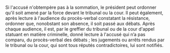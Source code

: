 Si l'accusé n'obtempère pas à la sommation, le président peut ordonner qu'il soit amené par la force devant le tribunal ou la cour. Il peut également, après lecture à l'audience du procès-verbal constatant la résistance, ordonner que, nonobstant son absence, il soit passé aux débats.
Après chaque audience, il est, par le greffier du tribunal ou de la cour d'appel statuant en matière criminelle, donné lecture à l'accusé qui n’a pas comparu, du procès-verbal des débats ; les jugements ou arrêts rendus par le tribunal ou la cour, qui sont tous réputés contradictoires, lui sont notifiés.